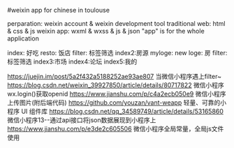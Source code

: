 #weixin app for chinese in toulouse

perparation: weixin account & weixin development tool 
traditional web: html &  css & js 
weixin app:      wxml & wxss & js & json
"app" is for the whole application

index: 好吃
  resto: 饭店
  filter: 标签筛选 
index2:房源
  myloge: new
  loge: 房
  filter: 标签筛选
index3:市场
index4:论坛
index5:我的


https://juejin.im/post/5a2f432a5188252ae93ae807 当微信小程序遇上filter~
https://blog.csdn.net/weixin_39927850/article/details/80717822 微信小程序wx.login()获取openid
https://www.jianshu.com/p/c4a2ecb050e9 微信小程序上传图片(附后端代码)
https://github.com/youzan/vant-weapp 轻量、可靠的小程序 UI 组件库
https://blog.csdn.net/qq_34589749/article/details/53165860 微信小程序13--通过api接口将json数据展现到小程序上
https://www.jianshu.com/p/e3de2c605506 微信小程序全局常量，全局js文件使用